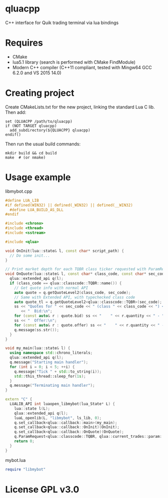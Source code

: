 # qluacpp
C++ interface for Quik trading terminal via lua bindings

# Requires
- CMake
- lua5.1 library (search is performed with CMake FindModule)
- Modern C++ compiler (C++11 compliant, tested with Mingw64 GCC 6.2.0 and VS 2015 14.0)

# Creating project
Create CMakeLists.txt for the new project, linking the standard Lua C lib. Then add:
```
set (QLUACPP /path/to/qluacpp)
if (NOT TARGET qluacpp)
  add_subdirectory(${QLUACPP} qluacpp)
endif()
```
Then run the usual build commands:
```
mkdir build && cd build
make  # (or nmake)
```

# Usage example
libmybot.cpp
``` c++ 
#define LUA_LIB
#if defined(WIN32) || defined(_WIN32) || defined(__WIN32)
  #define LUA_BUILD_AS_DLL
#endif

#include <chrono>
#include <thread>
#include <sstream>

#include <qlua>

void OnInit(lua::state& l, const char* script_path) {
  // Do some init...
}

// Print market depth for each TQBR class ticker requested with ParamRequest
void OnQuote(lua::state& l, const char* class_code, const char* sec_code) {
  qlua::extended_api q(l);
  if (class_code == qlua::classcode::TQBR::name()) {
    // Get quote info with normal API
    auto quote = q.getQuoteLevel2(class_code, sec_code);
    // Same with Extended API, with typechecked class code
    auto quote_tl = q.getQuoteLevel2<qlua::classcode::TQBR>(sec_code);
    ss << "Quotes for " << sec_code << " (class " << class_code << ") << ":\n"
       << "  Bid:\n";
    for (const auto& r : quote.bid) ss << "    " << r.quantity << " - " << price "\n";
    ss << "  Offer:\n";
    for (const auto& r : quote.offer) ss << "    " << r.quantity << " - " << price "\n";
    q.message(ss.str());
  }
}

void my_main(lua::state& l) {
  using namespace std::chrono_literals;
  qlua::extended_api q(l);
  q.message("Starting main handler");
  for (int i = 0; i < 5; ++i) {
    q.message("Tick " + std::to_string(i));
    std::this_thread::sleep_for(1s);
  }
  q.message("Terminating main handler");
}

extern "C" {
  LUALIB_API int luaopen_libmybot(lua_State* L) {
    lua::state l(L);
    qlua::extended_api q(l);
    luaL_openlib(L, "libmybot", ls_lib, 0);
    q.set_callback<qlua::callback::main>(my_main);
    q.set_callback<qlua::callback::OnInit)(OnInit);
    q.set_callback<qlua::callback::OnQuote)(OnQuote);
    q.ParamRequest<qlua::classcode::TQBR, qlua::current_trades::param::LAST>("SBER");
    return 0;
  }
}
```

mybot.lua
``` lua
require "libmybot"
```

# License GPL v3.0
